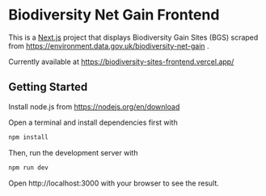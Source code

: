 # Biodiversity Net Gain Frontend

This is a [Next.js](https://nextjs.org/) project that displays Biodiversity Gain Sites (BGS) scraped from https://environment.data.gov.uk/biodiversity-net-gain .

Currently available at https://biodiversity-sites-frontend.vercel.app/

## Getting Started

Install node.js from https://nodejs.org/en/download

Open a terminal and install dependencies first with 
```bash
npm install
```

Then, run the development server with

```bash
npm run dev
```

Open http://localhost:3000 with your browser to see the result.
